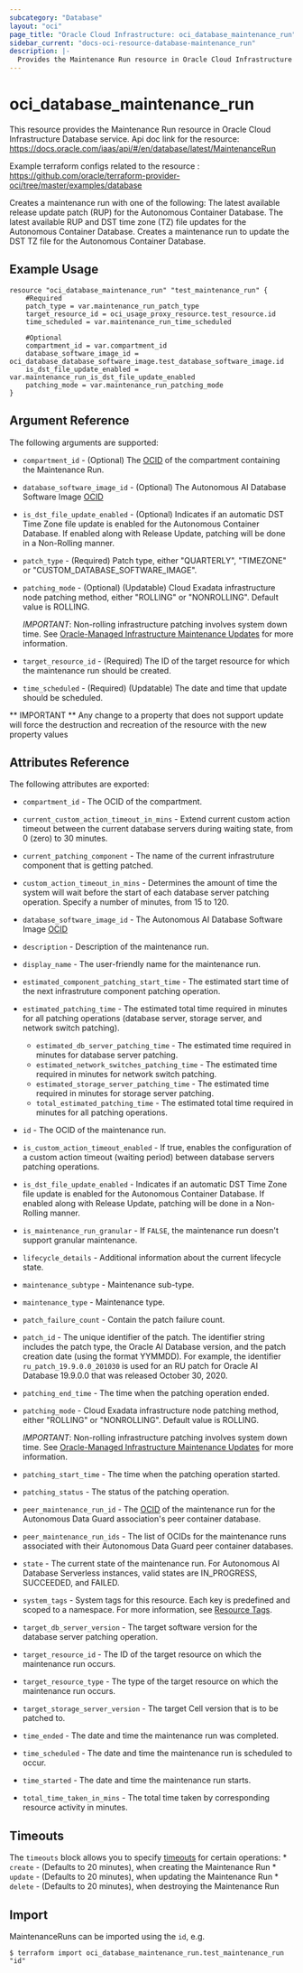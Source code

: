```yaml
---
subcategory: "Database"
layout: "oci"
page_title: "Oracle Cloud Infrastructure: oci_database_maintenance_run"
sidebar_current: "docs-oci-resource-database-maintenance_run"
description: |-
  Provides the Maintenance Run resource in Oracle Cloud Infrastructure Database service
---
```


# oci_database_maintenance_run
This resource provides the Maintenance Run resource in Oracle Cloud Infrastructure Database service.
Api doc link for the resource: https://docs.oracle.com/iaas/api/#/en/database/latest/MaintenanceRun

Example terraform configs related to the resource : https://github.com/oracle/terraform-provider-oci/tree/master/examples/database

Creates a maintenance run with one of the following:
The latest available release update patch (RUP) for the Autonomous Container Database.
The latest available RUP and DST time zone (TZ) file updates for the Autonomous Container Database.
Creates a maintenance run to update the DST TZ file for the Autonomous Container Database.


## Example Usage

```hcl
resource "oci_database_maintenance_run" "test_maintenance_run" {
	#Required
	patch_type = var.maintenance_run_patch_type
	target_resource_id = oci_usage_proxy_resource.test_resource.id
	time_scheduled = var.maintenance_run_time_scheduled

	#Optional
	compartment_id = var.compartment_id
	database_software_image_id = oci_database_database_software_image.test_database_software_image.id
	is_dst_file_update_enabled = var.maintenance_run_is_dst_file_update_enabled
	patching_mode = var.maintenance_run_patching_mode
}
```

## Argument Reference

The following arguments are supported:

* `compartment_id` - (Optional) The [OCID](https://docs.cloud.oracle.com/iaas/Content/General/Concepts/identifiers.htm) of the compartment containing the Maintenance Run.
* `database_software_image_id` - (Optional) The Autonomous AI Database Software Image [OCID](https://docs.cloud.oracle.com/iaas/Content/General/Concepts/identifiers.htm)
* `is_dst_file_update_enabled` - (Optional) Indicates if an automatic DST Time Zone file update is enabled for the Autonomous Container Database. If enabled along with Release Update, patching will be done in a Non-Rolling manner.
* `patch_type` - (Required) Patch type, either "QUARTERLY", "TIMEZONE" or "CUSTOM_DATABASE_SOFTWARE_IMAGE". 
* `patching_mode` - (Optional) (Updatable) Cloud Exadata infrastructure node patching method, either "ROLLING" or "NONROLLING". Default value is ROLLING.

	*IMPORTANT*: Non-rolling infrastructure patching involves system down time. See [Oracle-Managed Infrastructure Maintenance Updates](https://docs.cloud.oracle.com/iaas/Content/Database/Concepts/examaintenance.htm#Oracle) for more information. 
* `target_resource_id` - (Required) The ID of the target resource for which the maintenance run should be created.
* `time_scheduled` - (Required) (Updatable) The date and time that update should be scheduled.


** IMPORTANT **
Any change to a property that does not support update will force the destruction and recreation of the resource with the new property values

## Attributes Reference

The following attributes are exported:

* `compartment_id` - The OCID of the compartment.
* `current_custom_action_timeout_in_mins` - Extend current custom action timeout between the current database servers during waiting state, from 0 (zero) to 30 minutes.
* `current_patching_component` - The name of the current infrastruture component that is getting patched.
* `custom_action_timeout_in_mins` - Determines the amount of time the system will wait before the start of each database server patching operation. Specify a number of minutes, from 15 to 120. 
* `database_software_image_id` - The Autonomous AI Database Software Image [OCID](https://docs.cloud.oracle.com/iaas/Content/General/Concepts/identifiers.htm)
* `description` - Description of the maintenance run.
* `display_name` - The user-friendly name for the maintenance run.
* `estimated_component_patching_start_time` - The estimated start time of the next infrastruture component patching operation.
* `estimated_patching_time` - The estimated total time required in minutes for all patching operations (database server, storage server, and network switch patching). 
	* `estimated_db_server_patching_time` - The estimated time required in minutes for database server patching.
	* `estimated_network_switches_patching_time` - The estimated time required in minutes for network switch patching.
	* `estimated_storage_server_patching_time` - The estimated time required in minutes for storage server patching.
	* `total_estimated_patching_time` - The estimated total time required in minutes for all patching operations.
* `id` - The OCID of the maintenance run.
* `is_custom_action_timeout_enabled` - If true, enables the configuration of a custom action timeout (waiting period) between database servers patching operations.
* `is_dst_file_update_enabled` - Indicates if an automatic DST Time Zone file update is enabled for the Autonomous Container Database. If enabled along with Release Update, patching will be done in a Non-Rolling manner.
* `is_maintenance_run_granular` - If `FALSE`, the maintenance run doesn't support granular maintenance.
* `lifecycle_details` - Additional information about the current lifecycle state.
* `maintenance_subtype` - Maintenance sub-type.
* `maintenance_type` - Maintenance type.
* `patch_failure_count` - Contain the patch failure count.
* `patch_id` - The unique identifier of the patch. The identifier string includes the patch type, the Oracle AI Database version, and the patch creation date (using the format YYMMDD). For example, the identifier `ru_patch_19.9.0.0_201030` is used for an RU patch for Oracle AI Database 19.9.0.0 that was released October 30, 2020.
* `patching_end_time` - The time when the patching operation ended.
* `patching_mode` - Cloud Exadata infrastructure node patching method, either "ROLLING" or "NONROLLING". Default value is ROLLING.

	*IMPORTANT*: Non-rolling infrastructure patching involves system down time. See [Oracle-Managed Infrastructure Maintenance Updates](https://docs.cloud.oracle.com/iaas/Content/Database/Concepts/examaintenance.htm#Oracle) for more information. 
* `patching_start_time` - The time when the patching operation started.
* `patching_status` - The status of the patching operation.
* `peer_maintenance_run_id` - The [OCID](https://docs.cloud.oracle.com/iaas/Content/General/Concepts/identifiers.htm) of the maintenance run for the Autonomous Data Guard association's peer container database.
* `peer_maintenance_run_ids` - The list of OCIDs for the maintenance runs associated with their Autonomous Data Guard peer container databases.
* `state` - The current state of the maintenance run. For Autonomous AI Database Serverless instances, valid states are IN_PROGRESS, SUCCEEDED, and FAILED. 
* `system_tags` - System tags for this resource. Each key is predefined and scoped to a namespace. For more information, see [Resource Tags](https://docs.cloud.oracle.com/iaas/Content/General/Concepts/resourcetags.htm). 
* `target_db_server_version` - The target software version for the database server patching operation.
* `target_resource_id` - The ID of the target resource on which the maintenance run occurs.
* `target_resource_type` - The type of the target resource on which the maintenance run occurs.
* `target_storage_server_version` - The target Cell version that is to be patched to.
* `time_ended` - The date and time the maintenance run was completed.
* `time_scheduled` - The date and time the maintenance run is scheduled to occur.
* `time_started` - The date and time the maintenance run starts.
* `total_time_taken_in_mins` - The total time taken by corresponding resource activity in minutes.

## Timeouts

The `timeouts` block allows you to specify [timeouts](https://registry.terraform.io/providers/oracle/oci/latest/docs/guides/changing_timeouts) for certain operations:
	* `create` - (Defaults to 20 minutes), when creating the Maintenance Run
	* `update` - (Defaults to 20 minutes), when updating the Maintenance Run
	* `delete` - (Defaults to 20 minutes), when destroying the Maintenance Run


## Import

MaintenanceRuns can be imported using the `id`, e.g.

```
$ terraform import oci_database_maintenance_run.test_maintenance_run "id"
```


